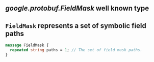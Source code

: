 *google.protobuf.FieldMask* well known type
---
`FieldMask` represents a set of symbolic field paths
---
```proto
message FieldMask {
  repeated string paths = 1; // The set of field mask paths.
}
```
